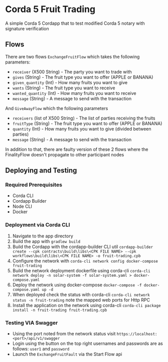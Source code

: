 # Corda 5 Fruit Trading

A simple Corda 5 Cordapp that to test modified Corda 5 notary with signature verification


## Flows

There are two flows `ExchangeFruitFlow` which takes the following parameters:

- `receiver` (X500 String) - The party you want to trade with
- `gives` (String) - The fruit type you want to offer (APPLE or BANANA)
- `given_quantity` (Int) - How many fruits you want to give
- `wants` (String) - The fruit type you want to receive
- `wanted_quantity` (Int) - How many fruits you want to receive
- `message` (String) - A message to send with the transaction

And `GiveAwayFlow` which the following parameters

- `receivers` (list of X500 String) - The list of parties receiving the fruits
- `fruitType` (String) - The fruit type you want to offer (APPLE or BANANA)
- `quantity` (Int) - How many fruits you want to give (divided between parties)
- `message` (String) - A message to send with the transaction

In addition to that, there are faulty version of these 2 flows where the FinalityFlow doesn't propagate 
to other participant nodes

## Deploying and Testing
### Required Prerequisites

- Corda CLI
- Cordapp Builder
- Node CLI
- Docker

### Deployment via Corda CLI

1. Navigate to the app directory
2. Build the app with `gradlew build`
3. Build the Cordapp with the cordapp-builder CLI util `cordapp-builder create --cpk contracts\build\libs\<CPK FILE NAME> --cpk workflows\build\libs\<CPK FILE NAME> -o fruit-trading.cpb`
4. Configure the network with `corda-cli network config docker-compose fruit-trading`
5. Build the network deployment dockerfile using corda-cli `corda-cli network deploy -n solar-system -f solar-system.yaml > docker-compose.yaml`
6. Deploy the network using docker-compose `docker-compose -f docker-compose.yaml up -d`
7. When deployed check the status with corda-cli `corda-cli network status -n fruit-trading` note the mapped web ports for Http RPC
8. Install the application on the network using corda-cli `corda-cli package install -n fruit-trading fruit-trading.cpb`

### Testing VIA Swagger
- Using the port noted from the network status visit `https://localhost:<port>/api/v1/swagger`
- Login using the button on the top right usernames and passwords are as follows: `user1` and `password`
- Launch the `ExchangeFruitFault` via the Start Flow api 

